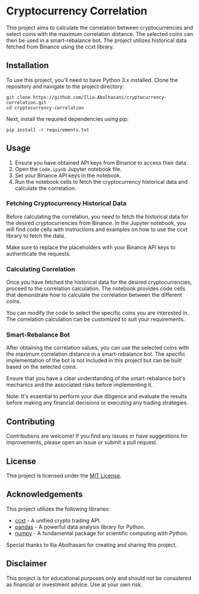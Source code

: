 # Cryptocurrency Correlation

This project aims to calculate the correlation between cryptocurrencies and select coins with the maximum correlation distance. The selected coins can then be used in a smart-rebalance bot. The project utilizes historical data fetched from Binance using the ccxt library.

## Installation

To use this project, you'll need to have Python 3.x installed. Clone the repository and navigate to the project directory:

```shell
git clone https://github.com/Ilia-Abolhasani/cryptocurrency-correlation.git
cd cryptocurrency-correlation
```

Next, install the required dependencies using pip:
```shell
pip install -r requirements.txt
```

## Usage

1. Ensure you have obtained API keys from Binance to access their data.
2. Open the `Code.ipynb` Jupyter notebook file.
3. Set your Binance API keys in the notebook.
4. Run the notebook cells to fetch the cryptocurrency historical data and calculate the correlation.

### Fetching Cryptocurrency Historical Data

Before calculating the correlation, you need to fetch the historical data for the desired cryptocurrencies from Binance. In the Jupyter notebook, you will find code cells with instructions and examples on how to use the ccxt library to fetch the data.

Make sure to replace the placeholders with your Binance API keys to authenticate the requests.

### Calculating Correlation

Once you have fetched the historical data for the desired cryptocurrencies, proceed to the correlation calculation. The notebook provides code cells that demonstrate how to calculate the correlation between the different coins.

You can modify the code to select the specific coins you are interested in. The correlation calculation can be customized to suit your requirements.

### Smart-Rebalance Bot

After obtaining the correlation values, you can use the selected coins with the maximum correlation distance in a smart-rebalance bot. The specific implementation of the bot is not included in this project but can be built based on the selected coins.

Ensure that you have a clear understanding of the smart-rebalance bot's mechanics and the associated risks before implementing it.

Note: It's essential to perform your due diligence and evaluate the results before making any financial decisions or executing any trading strategies.

## Contributing

Contributions are welcome! If you find any issues or have suggestions for improvements, please open an issue or submit a pull request.

## License

This project is licensed under the [MIT License](LICENSE).

## Acknowledgements

This project utilizes the following libraries:

- [ccxt](https://github.com/ccxt/ccxt) - A unified crypto trading API.
- [pandas](https://pandas.pydata.org/) - A powerful data analysis library for Python.
- [numpy](https://numpy.org/) - A fundamental package for scientific computing with Python.

Special thanks to Ilia Abolhasani for creating and sharing this project.

## Disclaimer

This project is for educational purposes only and should not be considered as financial or investment advice. Use at your own risk.
